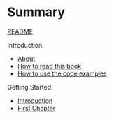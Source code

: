 # Summary

[README](README.md)

Introduction:

<!--* [Preface](introduction/preface.md)-->
* [About](introduction/about.md)
* [How to read this book](introduction/how-to-read-this-book.md)
* [How to use the code examples](introduction/how-to-use-the-code-repository.md) 


Getting Started: 

* [Introduction](introduction.md)
* [First Chapter](chapter1.md)

